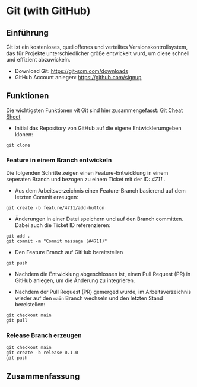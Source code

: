 # Git (with GitHub)

## Einführung

Git ist ein kostenloses, quelloffenes und verteiltes Versionskontrollsystem, das für Projekte unterschiedlicher größe entwickelt wurd, um diese schnell und effizient abzuwickeln.

* Download Git: https://git-scm.com/downloads
* GitHub Account anlegen: https://github.com/signup

## Funktionen

Die wichtigsten Funktionen vit Git sind hier zusammengefasst: [Git Cheat Sheet](https://education.github.com/git-cheat-sheet-education.pdf)

* Initial das Repository von GitHub auf die eigene Entwicklerumgeben klonen:
```
git clone 
```

### Feature in einem Branch entwickeln

Die folgenden Schritte zeigen einen Feature-Entwicklung in einem seperaten Branch und bezogen zu einem Ticket mit der ID: *4711* . 

* Aus dem Arbeitsverzeichnis einen Feature-Branch basierend auf dem letzten Commit erzeugen:
```
git create -b feature/4711/add-button
```

* Änderungen in einer Datei speichern und auf den Branch committen. Dabei auch die Ticket ID referenzieren:
```
git add .
git commit -m "Commit message (#4711)"
```

* Den Feature Branch auf GitHub bereitstellen
```
git push
```

* Nachdem die Entwicklung abgeschlossen ist, einen Pull Request (PR) in GitHub anlegen, um die Änderung zu integrieren. 

* Nachdem der Pull Request (PR) gemerged wurde, im Arbeitsverzeichnis wieder auf den `main` Branch wechseln und den letzten Stand bereistellen:
```
git checkout main
git pull
```

### Release Branch erzeugen

```
git checkout main
git create -b release-0.1.0
git push
```

## Zusammenfassung





